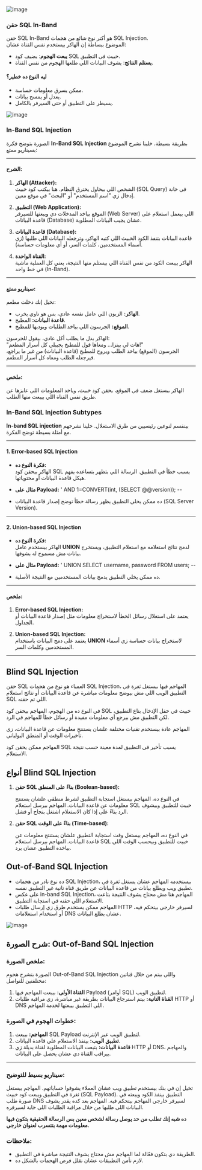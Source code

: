 ![image](https://github.com/user-attachments/assets/40129c7f-da2b-43be-b9b0-9422546661ce)

### حقن SQL In-Band

حقن SQL In-Band هو أكتر نوع شائع من هجمات SQL Injection.  
الموضوع ببساطة إن الهاكر بيستخدم نفس القناة عشان:  

- **يبعت الهجوم**: يضيف كود SQL خبيث في التطبيق.  
- **يستلم النتائج**: يشوف البيانات اللي طلعها الهجوم من نفس القناة.  

#### ليه النوع ده خطير؟
- ممكن يسرق معلومات حساسة.  
- يعدل أو يمسح بيانات.  
- يسيطر على التطبيق أو حتى السيرفر بالكامل.

![image](https://github.com/user-attachments/assets/e6f3609b-9fd9-4025-bcb6-e62643ac1e76)


### In-Band SQL Injection

الصورة بتوضح فكرة **In-Band SQL Injection** بطريقة بسيطة. خلينا نشرح الموضوع بسيناريو ممتع:

---

#### الشرح:
1. **الهاكر (Attacker):**  
   الشخص اللي بيحاول يخترق النظام. هنا بيكتب كود خبيث (SQL Query) في خانة إدخال زي "اسم المستخدم" أو "البحث" في موقع معين.

2. **التطبيق (Web Application):**  
   الموقع بياخد المدخلات دي ويبعتها للسيرفر (Web Server) اللي بيعمل استعلام على قاعدة البيانات (Database) عشان يجيب البيانات المطلوبة.

3. **قاعدة البيانات (Database):**  
   قاعدة البيانات بتنفذ الكود الخبيث اللي كتبه الهاكر، وترجعله البيانات اللي طلبها (زي أسماء المستخدمين، كلمات السر، أو أي معلومات حساسة).

4. **القناة الواحدة:**  
   الهاكر بيبعت الكود من نفس القناة اللي بيستلم منها النتيجة، يعني كل العملية ماشية في خط واحد (In-Band).

---

#### سيناريو ممتع:
تخيل إنك دخلت مطعم:
- **الهاكر:** الزبون اللي عامل نفسه عادي، بس هو ناوي يخرب.
- **قاعدة البيانات:** المطبخ.
- **الموقع:** الجرسون اللي بياخد الطلبات ويوديها للمطبخ.

الهاكر بدل ما يطلب أكل عادي، بيقول للجرسون:  
"هات لي بيتزا... ومعاها قول للمطبخ يجيبلي كل أسرار المطعم!"  
الجرسون (الموقع) بياخد الطلب ويروح للمطبخ (قاعدة البيانات) من غير ما يراجع، فيرجعله الطلب ومعاه كل أسرار المطعم.

---

#### ملخص:
الهاكر بيستغل ضعف في الموقع، يحقن كود خبيث، وياخد المعلومات اللي عايزها عن طريق نفس القناة اللي بيبعت منها الطلب.

### In-Band SQL Injection Subtypes

**In-band SQL injection** بينقسم لنوعين رئيسيين من طرق الاستغلال. خلينا نشرحهم مع أمثلة بسيطة توضح الفكرة.

---

#### 1. Error-based SQL Injection
- **فكرة النوع ده:**  
  الهاكر بيحقن كود SQL يسبب خطأ في التطبيق. الرسالة اللي بتظهر بتساعده يفهم هيكل قاعدة البيانات أو محتوياتها.

- **مثال على Payload:**
' AND 1=CONVERT(int, (SELECT @@version)); --

- ده ممكن يخلي التطبيق يظهر رسالة خطأ توضح إصدار قاعدة البيانات (SQL Server Version).

---

#### 2. Union-based SQL Injection
- **فكرة النوع ده:**  
الهاكر بيستخدم عامل **UNION** لدمج نتائج استعلامه مع استعلام التطبيق، ويستخرج بيانات مش مسموح له يشوفها.

- **مثال على Payload:**
' UNION SELECT username, password FROM users; --

- ده ممكن يخلي التطبيق يدمج بيانات المستخدمين مع النتيجة الأصلية.

---

#### ملخص:
1. **Error-based SQL Injection:**  
 يعتمد على استغلال رسائل الخطأ لاستخراج معلومات مثل إصدار قاعدة البيانات أو الجداول.

2. **Union-based SQL Injection:**  
 يعتمد على دمج البيانات باستخدام **UNION** لاستخراج بيانات حساسة زي أسماء المستخدمين وكلمات السر.

---

## Blind SQL Injection

حقن SQL العمياء هو نوع من هجمات SQL Injection، المهاجم فيها بيستغل ثغرة في التطبيق الويب اللي مش بيوضح معلومات مباشرة عن قاعدة البيانات أو نتائج استعلام SQL اللي تم حقنه.

في النوع ده من الهجوم، المهاجم بيحقن كود SQL خبيث في حقل الإدخال بتاع التطبيق، لكن التطبيق مش بيرجع أي معلومات مفيدة أو رسائل خطأ للمهاجم في الرد.

المهاجم عادة بيستخدم تقنيات مختلفة علشان يستنتج معلومات عن قاعدة البيانات، زي تأخيرات الوقت أو المنطق البولياني.

المهاجم ممكن يحقن كود SQL يسبب تأخير في التطبيق لمدة معينة حسب نتيجة الاستعلام.

## أنواع Blind SQL Injection

1. **حقن SQL بناءً على المنطق (Boolean-based):**

   في النوع ده، المهاجم بيستغل استجابة التطبيق لشرط منطقي علشان يستنتج معلومات عن قاعدة البيانات. المهاجم بيرسل استعلام SQL خبيث للتطبيق وبيشوف الرد بناءً على إذا كان الاستعلام اشتغل بنجاح أو فشل.

2. **حقن SQL بناءً على الوقت (Time-based):**

   في النوع ده، المهاجم بيستغل وقت استجابة التطبيق علشان يستنتج معلومات عن قاعدة البيانات. المهاجم بيرسل استعلام SQL خبيث للتطبيق وبيحسب الوقت اللي بياخده التطبيق عشان يرد.


## Out-of-Band SQL Injection

- ده نوع نادر من هجمات SQL Injection، بيستخدمه المهاجم عشان يستغل ثغرة في تطبيق ويب ويطلع بيانات من قاعدة البيانات عن طريق قناة تانية غير التطبيق نفسه.  
- على عكس in-band SQL Injection، المهاجم هنا مش محتاج يشوف النتيجة بتاعت الاستعلام اللي حقنه في استجابة التطبيق.  
- المهاجم ممكن يستخدم طرق زي إرسال طلبات HTTP لسيرفر خارجي بيتحكم فيه، أو استخدام استعلامات DNS عشان يطلع البيانات.


![image](https://github.com/user-attachments/assets/6d4ec68b-d05f-4979-8f88-a2e85b4ac1bf)

## شرح الصورة: Out-of-Band SQL Injection

### ملخص الصورة:
الصورة بتشرح هجوم Out-of-Band SQL Injection واللي بيتم من خلال قناتين مختلفتين للتواصل:
1. **القناة الأولى:** بيبعت المهاجم فيها Payload (أوامر SQL) لتطبيق الويب.
2. **القناة التانية:** بيتم استرجاع البيانات بطريقة غير مباشرة، زي مراقبة طلبات HTTP أو DNS اللي التطبيق بيبعتها لخدمة المهاجم.

### خطوات الهجوم في الصورة:
1. **المهاجم:** بيبعت SQL Payload لتطبيق الويب عبر الإنترنت.
2. **تطبيق الويب:** بينفذ الاستعلام على قاعدة البيانات.
3. **قاعدة البيانات:** بتبعت البيانات المطلوبة لقناة بديلة زي HTTP أو DNS، والمهاجم بيراقب القناة دي عشان يحصل على البيانات.

---

### سيناريو بسيط للتوضيح:
تخيل إن في بنك بيستخدم تطبيق ويب عشان العملاء يشوفوا حساباتهم. المهاجم بيستغل ثغرة في التطبيق ويبعت كود خبيث (SQL Payload). التطبيق بينفذ الكود ويبعته في صورة طلب DNS لسيرفر خارجي المهاجم بيتحكم فيه. المهاجم بعد كده يقدر يشوف البيانات اللي طلبها من خلال مراقبة الطلبات اللي جاية لسيرفره.

**ده شبه إنك تطلب من حد يوصل رسالة لشخص معين بس الرسالة الحقيقية بتكون فيها معلومات مهمة بتتسرب لعنوان خارجي.**

### ملاحظات:
- الطريقة دي بتكون فعّالة لما المهاجم مش محتاج يشوف النتيجة مباشرة في التطبيق.
- لازم نأمن التطبيقات عشان نقلل فرص الهجمات بالشكل ده.

